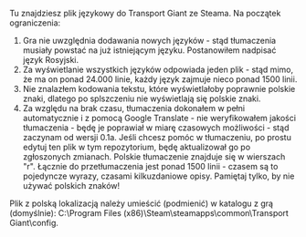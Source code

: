Tu znajdziesz plik językowy do Transport Giant ze Steama.
Na początek ograniczenia:
1. Gra nie uwzględnia dodawania nowych języków - stąd tłumaczenia musiały powstać na już istniejącym języku. Postanowiłem nadpisać język Rosyjski.
2. Za wyświetlanie wszystkich języków odpowiada jeden plik - stąd mimo, że ma on ponad 24.000 linie, każdy język zajmuje nieco ponad 1500 linii.
3. Nie znalazłem kodowania tekstu, które wyświetlałoby poprawnie polskie znaki, dlatego po splszczeniu nie wyświetlają się polskie znaki.
4. Za względu na brak czasu, tłumaczenia dokonałem w pełni automatycznie i z pomocą Google Translate - nie weryfikowałem jakości tłumaczenia - będę je poprawiał w miarę czasowych możliwości - stąd zaczynam od wersji 0.1a. Jeśli chcesz pomóc w tłumaczeniu, po prostu edytuj ten plik w tym repozytorium, będę aktualizował go po zgłoszonych zmianach. Polskie tłumaczenie znajduje się w wierszach "r". Łącznie do przetłumaczenia jest ponad 1500 linii - czasem są to pojedyncze wyrazy, czasami kilkuzdaniowe opisy. Pamiętaj tylko, by nie używać polskich znaków!

Plik z polską lokalizacją należy umieścić (podmienić) w katalogu z grą (domyślnie): C:\Program Files (x86)\Steam\steamapps\common\Transport Giant\config.
